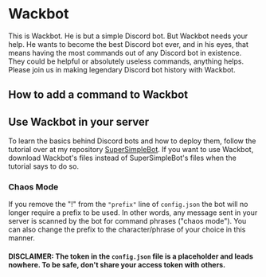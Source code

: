 # Wackbot
This is Wackbot. He is but a simple Discord bot. But Wackbot needs your help. He wants to become the best Discord bot ever, and in his eyes, that means having the most commands out of any Discord bot in existence. They could be helpful or absolutely useless commands, anything helps. Please join us in making legendary Discord bot history with Wackbot.

## How to add a command to Wackbot

## Use Wackbot in your server
To learn the basics behind Discord bots and how to deploy them, follow the tutorial over at my repository [SuperSimpleBot](https://github.com/IMACULGY/SuperSimpleBot). If you want to use Wackbot, download Wackbot's files instead of SuperSimpleBot's files when the tutorial says to do so.

### Chaos Mode
If you remove the "!" from the `"prefix"` line of `config.json` the bot will no longer require a prefix to be used. In other words, any message sent in your server is scanned by the bot for command phrases ("chaos mode"). You can also change the prefix to the character/phrase of your choice in this manner.

#### DISCLAIMER: The token in the `config.json` file is a placeholder and leads nowhere. To be safe, don't share your access token with others.
